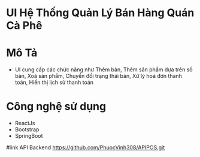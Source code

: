 # UI Hệ Thống Quản Lý Bán Hàng Quán Cà Phê

# Mô Tả

+ UI cung cấp các chức năng như Thêm bàn, Thêm sản phẩm dựa trên số bàn, Xoá sản phẩm, Chuyển đổi trạng thái bàn, Xử lý hoá đơn thanh toán, Hiển thị lịch sử thanh toán
  
# Công nghệ sử dụng

+ ReactJs
+ Bootstrap
+ SpringBoot

#link API Backend
https://github.com/PhuocVinh308/APIPOS.git
